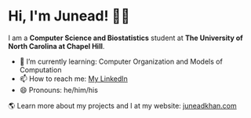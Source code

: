 # Hi, I'm Junead! 👋🏽


I am a **Computer Science and Biostatistics** student at **The University of North Carolina at Chapel Hill**.

- 🌱 I’m currently learning: Computer Organization and Models of Computation
- 📫 How to reach me: [My LinkedIn](https://www.linkedin.com/in/junead-khan/)
- 😄 Pronouns: he/him/his

🌎 Learn more about my projects and I at my website: [juneadkhan.com](https://juneadkhan.com)
